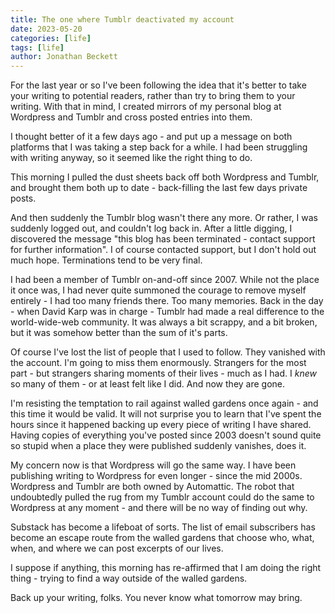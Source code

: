```yaml
---
title: The one where Tumblr deactivated my account
date: 2023-05-20
categories: [life]
tags: [life]
author: Jonathan Beckett
---
```


For the last year or so I've been following the idea that it's better to take your writing to potential readers, rather than try to bring them to your writing. With that in mind, I created mirrors of my personal blog at Wordpress and Tumblr and cross posted entries into them.

I thought better of it a few days ago - and put up a message on both platforms that I was taking a step back for a while. I had been struggling with writing anyway, so it seemed like the right thing to do.

This morning I pulled the dust sheets back off both Wordpress and Tumblr, and brought them both up to date - back-filling the last few days private posts.

And then suddenly the Tumblr blog wasn't there any more. Or rather, I was suddenly logged out, and couldn't log back in. After a little digging, I discovered the message "this blog has been terminated - contact support for further information". I of course contacted support, but I don't hold out much hope. Terminations tend to be very final.

I had been a member of Tumblr on-and-off since 2007. While not the place it once was, I had never quite summoned the courage to remove myself entirely - I had too many friends there. Too many memories. Back in the day - when David Karp was in charge - Tumblr had made a real difference to the world-wide-web community. It was always a bit scrappy, and a bit broken, but it was somehow better than the sum of it's parts.

Of course I've lost the list of people that I used to follow. They vanished with the account. I'm going to miss them enormously. Strangers for the most part - but strangers sharing moments of their lives - much as I had. I *knew* so many of them - or at least felt like I did. And now they are gone.

I'm resisting the temptation to rail against walled gardens once again - and this time it would be valid. It will not surprise you to learn that I've spent the hours since it happened backing up every piece of writing I have shared. Having copies of everything you've posted since 2003 doesn't sound quite so stupid when a place they were published suddenly vanishes, does it.

My concern now is that Wordpress will go the same way. I have been publishing writing to Wordpress for even longer - since the mid 2000s. Wordpress and Tumblr are both owned by Automattic. The robot that undoubtedly pulled the rug from my Tumblr account could do the same to Wordpress at any moment - and there will be no way of finding out why.

Substack has become a lifeboat of sorts. The list of email subscribers has become an escape route from the walled gardens that choose who, what, when, and where we can post excerpts of our lives.

I suppose if anything, this morning has re-affirmed that I am doing the right thing - trying to find a way outside of the walled gardens.

Back up your writing, folks. You never know what tomorrow may bring.